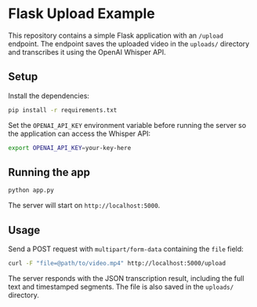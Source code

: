 # Flask Upload Example

This repository contains a simple Flask application with an `/upload` endpoint. The endpoint saves the uploaded video in the `uploads/` directory and transcribes it using the OpenAI Whisper API.

## Setup

Install the dependencies:

```bash
pip install -r requirements.txt
```

Set the `OPENAI_API_KEY` environment variable before running the server so the
application can access the Whisper API:

```bash
export OPENAI_API_KEY=your-key-here
```

## Running the app

```bash
python app.py
```

The server will start on `http://localhost:5000`.

## Usage

Send a POST request with `multipart/form-data` containing the `file` field:

```bash
curl -F "file=@path/to/video.mp4" http://localhost:5000/upload
```
The server responds with the JSON transcription result, including the full text
and timestamped segments. The file is also saved in the `uploads/` directory.
